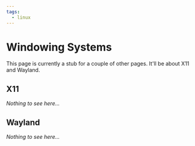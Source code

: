 ```yaml
---
tags:
  - linux
---
```

# Windowing Systems

This page is currently a stub for a couple of other pages. It'll be about X11 and Wayland.

## X11

*Nothing to see here...*

## Wayland

*Nothing to see here...*